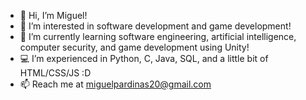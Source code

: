 - 👋 Hi, I’m Miguel!
- 👀 I’m interested in software development and game development!
- 🌱 I’m currently learning software engineering, artificial intelligence, computer security, and game development using Unity!
- 💻 I’m experienced in Python, C, Java, SQL, and a little bit of HTML/CSS/JS :D
- 📫 Reach me at miguelpardinas20@gmail.com

<!---
mspardinas/mspardinas is a ✨ special ✨ repository because its `README.md` (this file) appears on your GitHub profile.
You can click the Preview link to take a look at your changes.
--->
